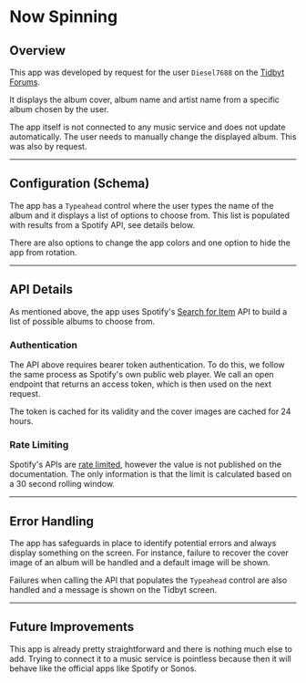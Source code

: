 # Now Spinning

## Overview

This app was developed by request for the user `Diesel7688` on the [Tidbyt Forums](https://discuss.tidbyt.com/t/now-spinning/6964).

It displays the album cover, album name and artist name from a specific album chosen by the user.

The app itself is not connected to any music service and does not update automatically. The user needs to manually change the displayed album. This was also by request.

---

## Configuration (Schema)

The app has a `Typeahead` control where the user types the name of the album and it displays a list of options to choose from. This list is populated with results from a Spotify API, see details below.

There are also options to change the app colors and one option to hide the app from rotation.

---

## API Details

As mentioned above, the app uses Spotify's [Search for Item](https://developer.spotify.com/documentation/web-api/reference/search) API to build a list of possible albums to choose from.

### Authentication

The API above requires bearer token authentication. To do this, we follow the same process as Spotify's own public web player. We call an open endpoint that returns an access token, which is then used on the next request.

The token is cached for its validity and the cover images are cached for 24 hours.

### Rate Limiting

Spotify's APIs are [rate limited](https://developer.spotify.com/documentation/web-api/concepts/rate-limits), however the value is not published on the documentation. The only information is that the limit is calculated based on a 30 second rolling window.

---

## Error Handling

The app has safeguards in place to identify potential errors and always display something on the screen. For instance, failure to recover the cover image of an album will be handled and a default image will be shown.

Failures when calling the API that populates the `Typeahead` control are also handled and a message is shown on the Tidbyt screen.

---

## Future Improvements

This app is already pretty straightforward and there is nothing much else to add. Trying to connect it to a music service is pointless because then it will behave like the official apps like Spotify or Sonos.

